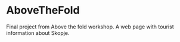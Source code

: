 # AboveTheFold
Final project from Above the fold workshop. A web page with tourist information about Skopje.

